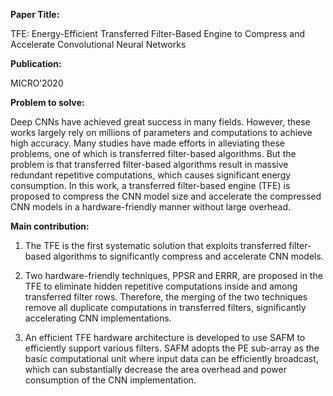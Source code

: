 **Paper Title:**

TFE: Energy-Efficient Transferred Filter-Based Engine to Compress and Accelerate
Convolutional Neural Networks

**Publication:**

MICRO’2020

**Problem to solve:**

Deep CNNs have achieved great success in many fields. However, these works
largely rely on millions of parameters and computations to achieve high
accuracy. Many studies have made efforts in alleviating these problems, one of
which is transferred filter-based algorithms. But the problem is that
transferred filter-based algorithms result in massive redundant repetitive
computations, which causes significant energy consumption. In this work, a
transferred filter-based engine (TFE) is proposed to compress the CNN model size
and accelerate the compressed CNN models in a hardware-friendly manner without
large overhead.

**Main contribution:**

1.  The TFE is the first systematic solution that exploits transferred
    filter-based algorithms to significantly compress and accelerate CNN models.

2.  Two hardware-friendly techniques, PPSR and ERRR, are proposed in the TFE to
    eliminate hidden repetitive computations inside and among transferred filter
    rows. Therefore, the merging of the two techniques remove all duplicate
    computations in transferred filters, significantly accelerating CNN
    implementations.

3.  An efficient TFE hardware architecture is developed to use SAFM to
    efficiently support various filters. SAFM adopts the PE sub-array as the
    basic computational unit where input data can be efficiently broadcast,
    which can substantially decrease the area overhead and power consumption of
    the CNN implementation.
